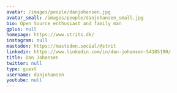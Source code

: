 ```yaml
---
avatar: /images/people/danjohansen.jpg
avatar_small: /images/people/danjohansen_small.jpg
bio: Open Source enthusiast and family man
gplus: null
homepage: https://www.strits.dk/
instagram: null
mastodon: https://mastodon.social/@strit
linkedin: https://www.linkedin.com/in/dan-johansen-54185190/
title: Dan Johansen
twitter: null
type: guest
username: danjohansen
youtube: null
---
```

